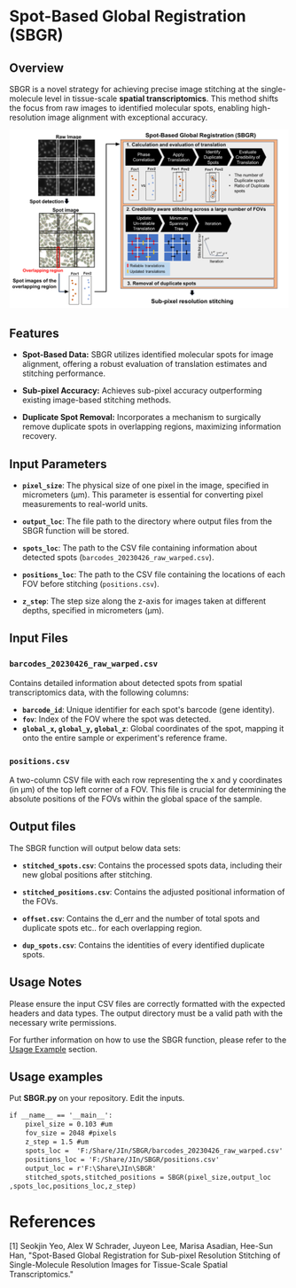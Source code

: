 # Spot-Based Global Registration (SBGR)

## Overview

SBGR is a novel strategy for achieving precise image stitching at the single-molecule level in tissue-scale **spatial transcriptomics**. This method shifts the focus from raw images to identified molecular spots, enabling high-resolution image alignment with exceptional accuracy.

![SBGR workflow](https://github.com/SeokJinYeo/SBGR/blob/main/Wrokflow.png)
## Features

- **Spot-Based Data:** SBGR utilizes identified molecular spots for image alignment, offering a robust evaluation of translation estimates and stitching performance.
  
- **Sub-pixel Accuracy:** Achieves sub-pixel accuracy outperforming existing image-based stitching methods.
  
- **Duplicate Spot Removal:** Incorporates a mechanism to surgically remove duplicate spots in overlapping regions, maximizing information recovery.


## Input Parameters

- **`pixel_size`**: The physical size of one pixel in the image, specified in micrometers (µm). This parameter is essential for converting pixel measurements to real-world units.

- **`output_loc`**: The file path to the directory where output files from the SBGR function will be stored.

- **`spots_loc`**: The path to the CSV file containing information about detected spots (`barcodes_20230426_raw_warped.csv`).

- **`positions_loc`**: The path to the CSV file containing the locations of each FOV before stitching (`positions.csv`).

- **`z_step`**: The step size along the z-axis for images taken at different depths, specified in micrometers (µm).

## Input Files

### `barcodes_20230426_raw_warped.csv`

Contains detailed information about detected spots from spatial transcriptomics data, with the following columns:

- **`barcode_id`**: Unique identifier for each spot's barcode (gene identity).
- **`fov`**: Index of the FOV where the spot was detected.
- **`global_x`, `global_y`, `global_z`**: Global coordinates of the spot, mapping it onto the entire sample or experiment's reference frame.

### `positions.csv`

A two-column CSV file with each row representing the x and y coordinates (in µm) of the top left corner of a FOV. This file is crucial for determining the absolute positions of the FOVs within the global space of the sample.

## Output files

The SBGR function will output below data sets:

- **`stitched_spots.csv`**: Contains the processed spots data, including their new global positions after stitching.

- **`stitched_positions.csv`**: Contains the adjusted positional information of the FOVs.

- **`offset.csv`**: Contains the d_err and the number of total spots and duplicate spots etc.. for each overlapping region.

- **`dup_spots.csv`**: Contains the identities of every identified duplicate spots.

## Usage Notes

Please ensure the input CSV files are correctly formatted with the expected headers and data types. The output directory must be a valid path with the necessary write permissions.

For further information on how to use the SBGR function, please refer to the [Usage Example](#usage-example) section.

## Usage examples
Put **SBGR.py** on your repository. Edit the inputs.
```
if __name__ == '__main__':  
    pixel_size = 0.103 #um
    fov_size = 2048 #pixels
    z_step = 1.5 #um
    spots_loc =  'F:/Share/JIn/SBGR/barcodes_20230426_raw_warped.csv'
    positions_loc = 'F:/Share/JIn/SBGR/positions.csv'
    output_loc = r'F:\Share\JIn\SBGR'
    stitched_spots,stitched_positions = SBGR(pixel_size,output_loc ,spots_loc,positions_loc,z_step)
```


# References
[1] Seokjin Yeo, Alex W Schrader, Juyeon Lee, Marisa Asadian, Hee-Sun Han, "Spot-Based Global Registration for Sub-pixel Resolution Stitching of Single-Molecule Resolution Images for Tissue-Scale Spatial Transcriptomics."
